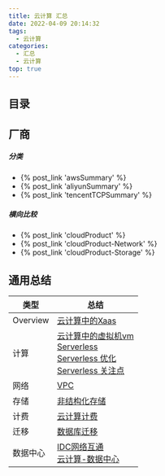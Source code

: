 ```yaml
---
title: 云计算 汇总
date: 2022-04-09 20:14:32
tags:
  - 云计算
categories:
  - 汇总
  - 云计算  
top: true  
---
```


<p></p>
<!-- more -->

## 目录
<!-- toc -->

## 厂商
##### 分类
+ {%  post_link  'awsSummary'  %}
+ {%  post_link  'aliyunSummary'  %}
+ {%  post_link  'tencentTCPSummary'  %}

##### 横向比较
+ {%  post_link  'cloudProduct'  %}
+ {%  post_link  'cloudProduct-Network'  %}
+ {%  post_link  'cloudProduct-Storage'  %}

## 通用总结

| 类型          | 总结                                                         |
| ------------- | ------------------------------------------------------------ |
| Overview<br/> | [云计算中的Xaas](../../../../2019/02/07/xaas/)               |
| 计算 <br/>    | [云计算中的虚拟机vm](../../../../2020/07/29/vm/)<br/>[Serverless](../../../../2019/10/10/serverless/) <br/>[Serverless 优化](../../../../2022/06/03/serverlessOptimize/) <br/>[Serverless 关注点](../../../../2022/06/25/serverlessConcern/) |
| 网络<br/>     | [VPC](../../../../2022/04/09/vpc/)                           |
| 存储  <br/>   | [非结构化存储](../../../../2019/10/08/storage/)              |
| 计费 <br/>    | [云计算计费](../../../../2022/05/21/cloudComputingBilling/)  |
| 迁移<br/>     | [数据库迁移](../../../../2022/04/11/dbMigrate/)              |
| 数据中心<br/> | [IDC网络互通](../../../../2019/05/15/netConnection/) <br/>[云计算-数据中心](../../../../2022/01/30/cloudDatacenter/)       |







 